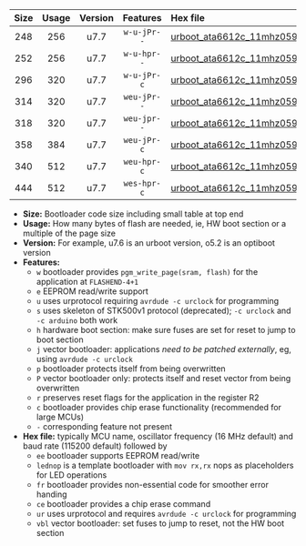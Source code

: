 |Size|Usage|Version|Features|Hex file|
|:-:|:-:|:-:|:-:|:--|
|248|256|u7.7|`w-u-jPr--`|[urboot_ata6612c_11mhz0592_57600bps_lednop_ur_vbl.hex](https://raw.githubusercontent.com/stefanrueger/urboot.hex/main/mcus/ata6612c/fcpu_11mhz0592/57600_bps/urboot_ata6612c_11mhz0592_57600bps_lednop_ur_vbl.hex)|
|252|256|u7.7|`w-u-hpr--`|[urboot_ata6612c_11mhz0592_57600bps_lednop_fr_ur.hex](https://raw.githubusercontent.com/stefanrueger/urboot.hex/main/mcus/ata6612c/fcpu_11mhz0592/57600_bps/urboot_ata6612c_11mhz0592_57600bps_lednop_fr_ur.hex)|
|296|320|u7.7|`w-u-jPr-c`|[urboot_ata6612c_11mhz0592_57600bps_lednop_fr_ce_ur_vbl.hex](https://raw.githubusercontent.com/stefanrueger/urboot.hex/main/mcus/ata6612c/fcpu_11mhz0592/57600_bps/urboot_ata6612c_11mhz0592_57600bps_lednop_fr_ce_ur_vbl.hex)|
|314|320|u7.7|`weu-jPr--`|[urboot_ata6612c_11mhz0592_57600bps_ee_lednop_ur_vbl.hex](https://raw.githubusercontent.com/stefanrueger/urboot.hex/main/mcus/ata6612c/fcpu_11mhz0592/57600_bps/urboot_ata6612c_11mhz0592_57600bps_ee_lednop_ur_vbl.hex)|
|318|320|u7.7|`weu-jpr--`|[urboot_ata6612c_11mhz0592_57600bps_ee_lednop_fr_ur_vbl.hex](https://raw.githubusercontent.com/stefanrueger/urboot.hex/main/mcus/ata6612c/fcpu_11mhz0592/57600_bps/urboot_ata6612c_11mhz0592_57600bps_ee_lednop_fr_ur_vbl.hex)|
|358|384|u7.7|`weu-jPr-c`|[urboot_ata6612c_11mhz0592_57600bps_ee_lednop_fr_ce_ur_vbl.hex](https://raw.githubusercontent.com/stefanrueger/urboot.hex/main/mcus/ata6612c/fcpu_11mhz0592/57600_bps/urboot_ata6612c_11mhz0592_57600bps_ee_lednop_fr_ce_ur_vbl.hex)|
|340|512|u7.7|`weu-hpr-c`|[urboot_ata6612c_11mhz0592_57600bps_ee_lednop_fr_ce_ur.hex](https://raw.githubusercontent.com/stefanrueger/urboot.hex/main/mcus/ata6612c/fcpu_11mhz0592/57600_bps/urboot_ata6612c_11mhz0592_57600bps_ee_lednop_fr_ce_ur.hex)|
|444|512|u7.7|`wes-hpr-c`|[urboot_ata6612c_11mhz0592_57600bps_ee_lednop_fr_ce.hex](https://raw.githubusercontent.com/stefanrueger/urboot.hex/main/mcus/ata6612c/fcpu_11mhz0592/57600_bps/urboot_ata6612c_11mhz0592_57600bps_ee_lednop_fr_ce.hex)|

- **Size:** Bootloader code size including small table at top end
- **Usage:** How many bytes of flash are needed, ie, HW boot section or a multiple of the page size
- **Version:** For example, u7.6 is an urboot version, o5.2 is an optiboot version
- **Features:**
  + `w` bootloader provides `pgm_write_page(sram, flash)` for the application at `FLASHEND-4+1`
  + `e` EEPROM read/write support
  + `u` uses urprotocol requiring `avrdude -c urclock` for programming
  + `s` uses skeleton of STK500v1 protocol (deprecated); `-c urclock` and `-c arduino` both work
  + `h` hardware boot section: make sure fuses are set for reset to jump to boot section
  + `j` vector bootloader: applications *need to be patched externally*, eg, using `avrdude -c urclock`
  + `p` bootloader protects itself from being overwritten
  + `P` vector bootloader only: protects itself and reset vector from being overwritten
  + `r` preserves reset flags for the application in the register R2
  + `c` bootloader provides chip erase functionality (recommended for large MCUs)
  + `-` corresponding feature not present
- **Hex file:** typically MCU name, oscillator frequency (16 MHz default) and baud rate (115200 default) followed by
  + `ee` bootloader supports EEPROM read/write
  + `lednop` is a template bootloader with `mov rx,rx` nops as placeholders for LED operations
  + `fr` bootloader provides non-essential code for smoother error handing
  + `ce` bootloader provides a chip erase command
  + `ur` uses urprotocol and requires `avrdude -c urclock` for programming
  + `vbl` vector bootloader: set fuses to jump to reset, not the HW boot section
